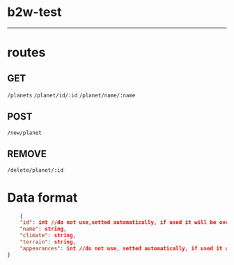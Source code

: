# b2w-test

---

# routes
## GET
`/planets`
`/planet/id/:id`
`/planet/name/:name`
## POST
`/new/planet`
## REMOVE
`/delete/planet/:id`

# Data format

```json
    {
    "id": int //do not use,setted automatically, if used it will be overwritten
    "name": string,
    "climate": string,
    "terrain": string,
    "appearances": int //do not use, setted automatically, if used it will be overwritten
}
```